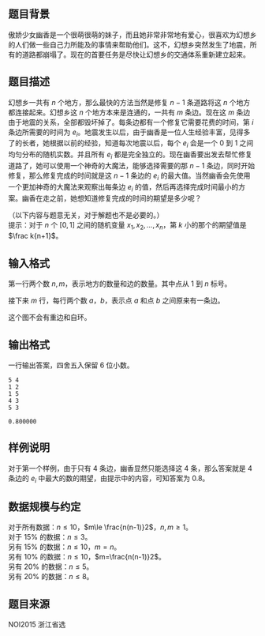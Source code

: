 ## 题目背景

傲娇少女幽香是一个很萌很萌的妹子，而且她非常非常地有爱心，很喜欢为幻想乡的人们做一些自己力所能及的事情来帮助他们。这不，幻想乡突然发生了地震，所有的道路都崩塌了。现在的首要任务是尽快让幻想乡的交通体系重新建立起来。

## 题目描述

幻想乡一共有 $n$ 个地方，那么最快的方法当然是修复 $n-1$ 条道路将这 $n$ 个地方都连接起来。幻想乡这 $n$ 个地方本来是连通的，一共有 $m$ 条边。现在这 $m$ 条边由于地震的关系，全部都毁坏掉了。每条边都有一个修复它需要花费的时间，第 $i$ 条边所需要的时间为 $e_i$。地震发生以后，由于幽香是一位人生经验丰富，见得多了的长者，她根据以前的经验，知道每次地震以后，每个 $e_i$ 会是一个 $0$ 到 $1$ 之间均匀分布的随机实数。并且所有 $e_i$ 都是完全独立的。现在幽香要出发去帮忙修复道路了，她可以使用一个神奇的大魔法，能够选择需要的那 $n-1$ 条边，同时开始修复，那么修复完成的时间就是这 $n-1$ 条边的 $e_i$ 的最大值。当然幽香会先使用一个更加神奇的大魔法来观察出每条边 $e_i$ 的值，然后再选择完成时间最小的方案。幽香在走之前，她想知道修复完成的时间的期望是多少呢？

（以下内容与题意无关，对于解题也不是必要的。）  
提示：对于 $n$ 个 $[0,1]$ 之间的随机变量 $x_1,x_2,\dots,x_n$，第 $k$ 小的那个的期望值是 $\frac k{n+1}$。

## 输入格式

第一行两个数 $n,m$，表示地方的数量和边的数量。其中点从 $1$ 到 $n$ 标号。

接下来 $m$ 行，每行两个数 $a$，$b$，表示点 $a$ 和点 $b$ 之间原来有一条边。

这个图不会有重边和自环。

## 输出格式

一行输出答案，四舍五入保留 $6$ 位小数。 

```input1
5 4
1 2
1 5
4 3
5 3
```

```output1
0.800000
```

## 样例说明

对于第一个样例，由于只有 $4$ 条边，幽香显然只能选择这 $4$ 条，那么答案就是 $4$ 条边的 $e_i$ 中最大的数的期望，由提示中的内容，可知答案为 $0.8$。

## 数据规模与约定

对于所有数据：$n\le10$，$m\le \frac{n(n-1)}2$，$n,m\ge1$。  
对于 $15\%$ 的数据：$n\le3$。  
另有 $15\%$ 的数据：$n\le10$，$m=n$。  
另有 $10\%$ 的数据：$n\le10$，$m=\frac{n(n-1)}2$。  
另有 $20\%$ 的数据：$n\le5$。  
另有 $20\%$ 的数据：$n\le8$。

## 题目来源

NOI2015 浙江省选